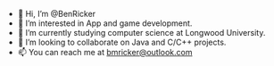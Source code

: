 - 👋 Hi, I’m @BenRicker
- 👀 I’m interested in App and game development.
- 🌱 I’m currently studying computer science at Longwood University.
- 💞️ I’m looking to collaborate on Java and C/C++ projects.
- 📫 You can reach me at bmricker@outlook.com

<!---
BenRicker/BenRicker is a ✨ special ✨ repository because its `README.md` (this file) appears on your GitHub profile.
You can click the Preview link to take a look at your changes.
--->
